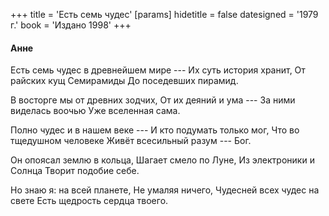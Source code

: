 +++
title = 'Есть семь чудес'
[params]
  hidetitle = false
  datesigned = '1979 г.'
  book = 'Издано 1998'
+++
<!-- Есть семь чудес -->

#### Анне

Есть семь чудес в древнейшем мире ---
Их суть история хранит,
От райских кущ Семирамиды
До поседевших пирамид.

В восторге мы от древних зодчих,
От их деяний и ума ---
За ними виделась воочью
Уже вселенная сама.
<!-- # До исправления автором:
За ними видится воочию
Сейчас вселенная сама. -->

Полно чудес и в нашем веке ---
И кто подумать только мог,<!-- До исправления автором: И кто бы только думать мог, -->
Что во тщедушном человеке
Живёт всесильный разум --- Бог.

Он опоясал землю в кольца,
Шагает смело по Луне,
Из электроники и Солнца
Творит подобие себе.

Но знаю я: на всей планете,
Не умаляя ничего,
Чудесней всех чудес на свете
Есть щедрость сердца твоего.

<!-- 1979 г. -->
<!-- Издано 1998 -->
<!-- Книжка 2 -->
